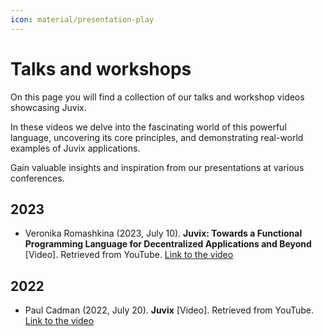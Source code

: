 ```yaml
---
icon: material/presentation-play
---
```


# Talks and workshops

On this page you will find a collection of our talks and workshop videos showcasing Juvix.

In these videos we delve into the fascinating world of this powerful language,
uncovering its core principles, and demonstrating real-world examples of Juvix
applications.

Gain valuable insights and inspiration from our presentations at various conferences.

## 2023

- Veronika Romashkina (2023, July 10). **Juvix: Towards a Functional Programming Language for Decentralized Applications and Beyond** [Video]. Retrieved from YouTube. [Link to the video](https://youtu.be/nk6aDtzhLYY)

## 2022

- Paul Cadman (2022, July 20). **Juvix** [Video]. Retrieved from YouTube. [Link to the video](https://youtu.be/T8jkl7_BMAY)
